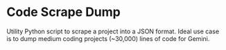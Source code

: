 # Code Scrape Dump
Utility Python script to scrape a project into a JSON format. Ideal use case is to dump medium coding projects (~30,000) lines of code for Gemini.
